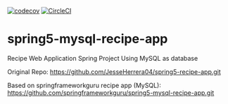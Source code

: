 [![codecov](https://codecov.io/github/JesseHerrera04/spring5-mysql-recipe-app/graph/badge.svg?token=9CT1L2B1CN)](https://codecov.io/github/JesseHerrera04/spring5-mysql-recipe-app)
[![CircleCI](https://dl.circleci.com/status-badge/img/gh/JesseHerrera04/spring5-mysql-recipe-app/tree/master.svg?style=svg)](https://dl.circleci.com/status-badge/redirect/gh/JesseHerrera04/spring5-mysql-recipe-app/tree/master)
# spring5-mysql-recipe-app
Recipe Web Application Spring Project Using MySQL as database

Original Repo: 
https://github.com/JesseHerrera04/spring5-recipe-app.git

Based on springframeworkguru recipe app (MySQL):
https://github.com/springframeworkguru/spring5-mysql-recipe-app.git
